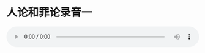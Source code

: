 # 人论和罪论录音一

<audio style="width: 100%;" preload="false" controls controlslist="nodownload"><source src="//cdn.simai.ml/audio/mp3/old/27382.mp3" type="audio/mpeg">Your browser does not support the audio element.</audio>


